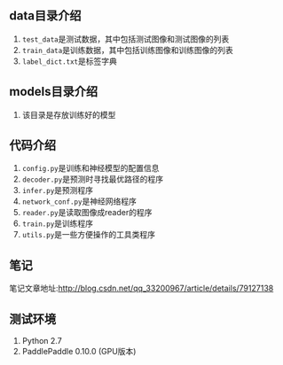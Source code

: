 ## data目录介绍
1. `test_data`是测试数据，其中包括测试图像和测试图像的列表
2. `train_data`是训练数据，其中包括训练图像和训练图像的列表
3. `label_dict.txt`是标签字典

## models目录介绍
1. 该目录是存放训练好的模型

## 代码介绍
1. `config.py`是训练和神经模型的配置信息
2. `decoder.py`是预测时寻找最优路径的程序
3. `infer.py`是预测程序
4. `network_conf.py`是神经网络程序
5. `reader.py`是读取图像成reader的程序
6. `train.py`是训练程序
7. `utils.py`是一些方便操作的工具类程序

## 笔记
笔记文章地址:http://blog.csdn.net/qq_33200967/article/details/79127138


## 测试环境
1. Python 2.7
2. PaddlePaddle 0.10.0 (GPU版本)